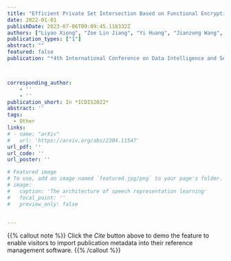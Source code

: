 ```yaml
---
title: "Efficient Private Set Intersection Based on Functional Encryption"
date: 2022-01-01
publishDate: 2023-07-06T09:09:45.118332Z
authors: ["Liyao Xiong", "Zoe Lin Jiang", "Yi Huang", "Jianzong Wang", "Jing Xiao", "Weizhe Zhang", "Xuan Wang"]
publication_types: ["1"]
abstract: ""
featured: false
publication: "*4th International Conference on Data Intelligence and Security*"



corresponding_author:
    - ''
    - ''
publication_short: In *ICDIS2022*
abstract: ''
tags:
  - Other
links:
# - name: "arXiv"
#   url: 'https://arxiv.org/abs/2304.11547'
url_pdf: ''
url_code: ''
url_poster: ''

# Featured image
# To use, add an image named `featured.jpg/png` to your page's folder.
# image:
#   caption: 'The architecture of speech representation learning'
#   focal_point: ''
#   preview_only: false


---
```


{{% callout note %}}
Click the _Cite_ button above to demo the feature to enable visitors to import publication metadata into their reference management software.
{{% /callout %}}



